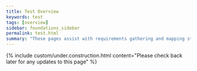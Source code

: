 ```yaml
---
title: Test Overview
keywords: test
tags: [overview]
sidebar: foundations_sidebar
permalink: test.html
summary: "These pages assist with requirements gathering and mapping stages of a FHIR API development process."
---
```

{% include custom/under.construction.html content="Please check back later for any updates to this page" %}





